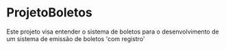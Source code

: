 # ProjetoBoletos
Este projeto visa entender o sistema de boletos para o desenvolvimento de  um sistema de emissão de boletos 'com registro'
